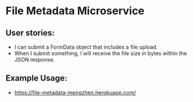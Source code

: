 # File Metadata Microservice
## User stories:
- I can submit a FormData object that includes a file upload.
- When I submit something, I will receive the file size in bytes within the JSON response.

## Example Usage:
* https://file-metadata-mengzhen.herokuapp.com/
